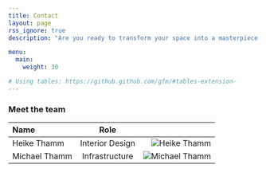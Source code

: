 ```yaml
---
title: Contact
layout: page
rss_ignore: true
description: "Are you ready to transform your space into a masterpiece with the luxurious allure of Venetian plaster? Please reach out to us to make your vision reality."

menu:
  main:
    weight: 30

# Using tables: https://github.github.com/gfm/#tables-extension-
---
```



### Meet the team

| Name          | Role            |                                     |
|:-             | :-:             |-:                                  |
| Heike Thamm   | Interior Design | ![Heike Thamm](/heike-headshot.png) |
| Michael Thamm | Infrastructure  | ![Michael Thamm](/headshot.png)     |
